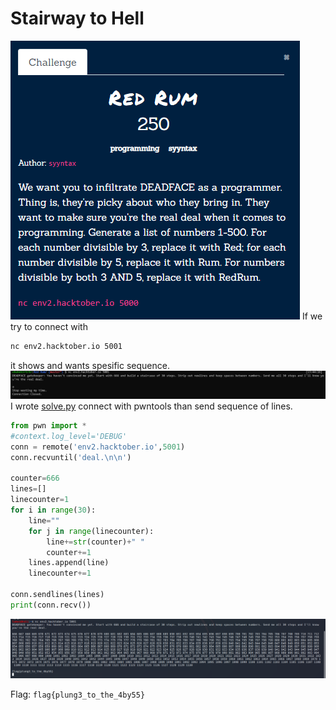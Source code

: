 # Stairway to Hell
![](../../assets/programming/stairway-to-hell_1.png)
If we try to connect with
```bash
nc env2.hacktober.io 5001
```
it shows and wants spesific sequence.
![](../../assets/programming/stairway-to-hell_2.png)
I wrote  [solve.py](solve.py) connect with pwntools than send sequence of lines.
```python
from pwn import *
#context.log_level='DEBUG'
conn = remote('env2.hacktober.io',5001)
conn.recvuntil('deal.\n\n')

counter=666
lines=[]
linecounter=1
for i in range(30):
    line=""
    for j in range(linecounter):
        line+=str(counter)+" "
        counter+=1
    lines.append(line)
    linecounter+=1

conn.sendlines(lines)
print(conn.recv())
```
![](../../assets/programming/stairway-to-hell_3.png)

Flag: `flag{plung3_to_the_4by55}` 
